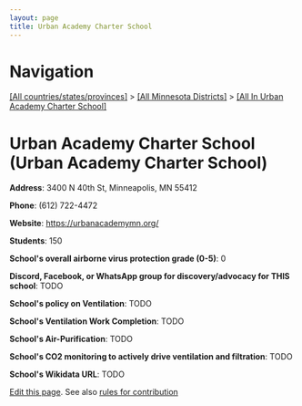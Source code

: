 ```yaml
---
layout: page
title: Urban Academy Charter School
---
```

# Navigation

[[All countries/states/provinces]](../../..) > [[All Minnesota Districts]](../..) > [[All In Urban Academy Charter School]](..)

# Urban Academy Charter School (Urban Academy Charter School)

**Address**: 3400 N 40th St, Minneapolis, MN 55412

**Phone**: (612) 722-4472

**Website**: <https://urbanacademymn.org/>

**Students**: 150

**School's overall airborne virus protection grade (0-5)**: 0

**Discord, Facebook, or WhatsApp group for discovery/advocacy for THIS school**: TODO

**School's policy on Ventilation**: TODO

**School's Ventilation Work Completion**: TODO

**School's Air-Purification**: TODO

**School's CO2 monitoring to actively drive ventilation and filtration**: TODO

**School's Wikidata URL**: TODO


[Edit this page](https://github.com/ventilate-schools/MN/edit/main/./Urban_Academy_Charter_School/Urban_Academy_Charter_School.md). See also [rules for contribution](../../../contribution-rules/)